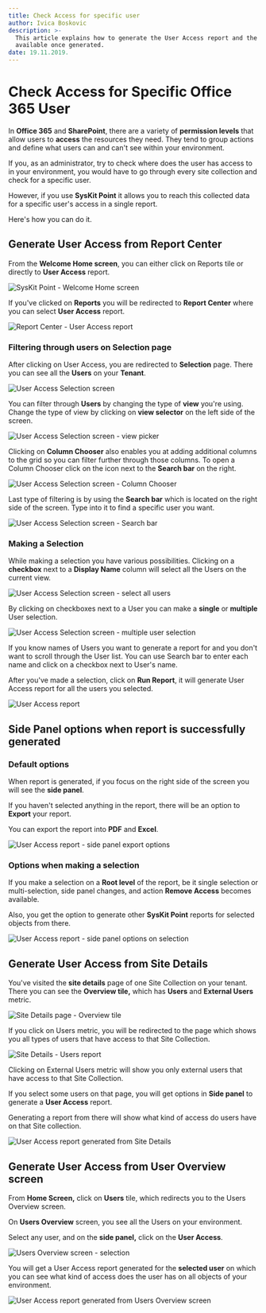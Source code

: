 ```yaml
---
title: Check Access for specific user
author: Ivica Boskovic
description: >-
  This article explains how to generate the User Access report and the options
  available once generated.
date: 19.11.2019.
---
```


# Check Access for Specific Office 365 User

In **Office 365** and **SharePoint**, there are a variety of **permission levels** that allow users to **access** the resources they need. They tend to group actions and define what users can and can't see within your environment.

If you, as an administrator, try to check where does the user has access to in your environment, you would have to go through every site collection and check for a specific user.

However, if you use **SysKit Point** it allows you to reach this collected data for a specific user's access in a single report.

Here's how you can do it.

## Generate User Access from Report Center

From the **Welcome Home screen**, you can either click on Reports tile or directly to **User Access** report.

![SysKit Point - Welcome Home screen](../.gitbook/assets/check-access-for-specific-office-365-user_welcome-home-screen.png)

If you've clicked on **Reports** you will be redirected to **Report Center** where you can select **User Access** report.

![Report Center - User Access report](../.gitbook/assets/check-access-for-specific-office-365-user_report-center-user-access-report.png)

### Filtering through users on Selection page

After clicking on User Access, you are redirected to **Selection** page. There you can see all the **Users** on your **Tenant**.

![User Access Selection screen](../.gitbook/assets/check-access-for-specific-office-365-user_user-access-selection-screen.png)

You can filter through **Users** by changing the type of **view** you're using. Change the type of view by clicking on **view selector** on the left side of the screen.

![User Access Selection screen - view picker](../.gitbook/assets/check-access-for-specific-office-365-user_user-access-selection-screen-view-picker.png)

Clicking on **Column Chooser** also enables you at adding additional columns to the grid so you can filter further through those columns. To open a Column Chooser click on the icon next to the **Search bar** on the right.

![User Access Selection screen - Column Chooser](../.gitbook/assets/check-access-for-specific-office-365-user_user-access-selection-screen-column-chooser.png)

Last type of filtering is by using the **Search bar** which is located on the right side of the screen. Type into it to find a specific user you want.

![User Access Selection screen - Search bar](../.gitbook/assets/check-access-for-specific-office-365-user_user-access-selection-screen-search-bar.png)

### Making a Selection

While making a selection you have various possibilities. Clicking on a **checkbox** next to a **Display Name** column will select all the Users on the current view.

![User Access Selection screen - select all users](../.gitbook/assets/check-access-for-specific-office-365-user_user-access-selection-screen-select-all-users.png)

By clicking on checkboxes next to a User you can make a **single** or **multiple** User selection.

![User Access Selection screen - multiple user selection](../.gitbook/assets/check-access-for-specific-office-365-user_user-access-selection-screen-multiple-user-selection.png)

If you know names of Users you want to generate a report for and you don't want to scroll through the User list. You can use Search bar to enter each name and click on a checkbox next to User's name.

After you've made a selection, click on **Run Report**, it will generate User Access report for all the users you selected.

![User Access report](../.gitbook/assets/check-access-for-specific-office-365-user_user-access-report.png)

## Side Panel options when report is successfully generated

### Default options

When report is generated, if you focus on the right side of the screen you will see the **side panel**.

If you haven't selected anything in the report, there will be an option to **Export** your report.

You can export the report into **PDF** and **Excel**.

![User Access report - side panel export options](../.gitbook/assets/check-access-for-specific-office-365-user_user-access-report-side-panel-export-options.png)

### Options when making a selection

If you make a selection on a **Root level** of the report, be it single selection or multi-selection, side panel changes, and action **Remove Access** becomes available.

Also, you get the option to generate other **SysKit Point** reports for selected objects from there.

![User Access report - side panel options on selection](../.gitbook/assets/check-access-for-specific-office-365-user_user-access-report-side-panel-options-on-selection.png)

## Generate User Access from Site Details

You've visited the **site details** page of one Site Collection on your tenant. There you can see the **Overview tile,** which has **Users** and **External Users** metric.

![Site Details page - Overview tile](../.gitbook/assets/check-access-for-specific-office-365-user_site-details-page-overview-tile.png)

If you click on Users metric, you will be redirected to the page which shows you all types of users that have access to that Site Collection.

![Site Details - Users report](../.gitbook/assets/check-access-for-specific-office-365-user_site-details-users-report.png)

Clicking on External Users metric will show you only external users that have access to that Site Collection.

If you select some users on that page, you will get options in **Side panel** to generate a **User Access** report.

Generating a report from there will show what kind of access do users have on that Site collection.

![User Access report generated from Site Details](../.gitbook/assets/check-access-for-specific-office-365-user_user-access-report-geenrated-from-site-details.png)

## Generate User Access from User Overview screen

From **Home Screen,** click on **Users** tile, which redirects you to the Users Overview screen.

On **Users Overview** screen, you see all the Users on your environment.

Select any user, and on the **side panel,** click on the **User Access**.

![Users Overview screen - selection](../.gitbook/assets/check-access-for-specific-office-365-user_users-overview-screen-selection.png)

You will get a User Access report generated for the **selected user** on which you can see what kind of access does the user has on all objects of your environment.

![User Access report generated from Users Overview screen](../.gitbook/assets/check-access-for-specific-office-365-user_user-access-report-generated-from-users-overview-screen.png)

